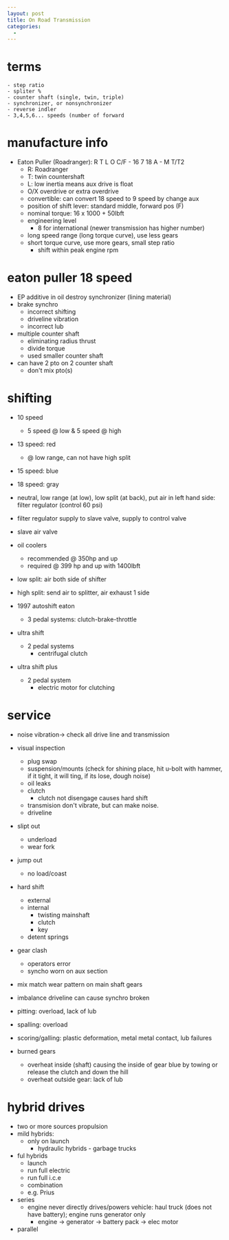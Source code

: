 ```yaml
---
layout: post
title: On Road Transmission
categories:
  -
---
```


# terms
    - step ratio
    - spliter %
    - counter shaft (single, twin, triple)
    - synchronizer, or nonsynchronizer
    - reverse indler
    - 3,4,5,6... speeds (number of forward

# manufacture info

- Eaton Puller (Roadranger): R T L O C/F - 16 7 18 A - M T/T2
    - R: Roadranger
    - T: twin countershaft
    - L: low inertia means aux drive is float
    - O/X overdrive or extra overdrive
    - convertible: can convert 18 speed to 9 speed by change aux
    - position of shift lever: standard middle, forward pos (F)
    - nominal torque: 16 x 1000 + 50lbft
    - engineering level
        - 8 for international (newer transmission has higher number)
    - long speed range (long torque curve), use less gears
    - short torque curve, use more gears, small step ratio
        - shift within peak engine rpm

# eaton puller 18 speed

- EP additive in oil destroy synchronizer (lining material)
- brake synchro
    - incorrect shifting
    - driveline vibration
    - incorrect lub
- multiple counter shaft
    - eliminating radius thrust
    - divide torque
    - used smaller counter shaft
- can have 2 pto on 2 counter shaft
    - don't mix pto(s)

# shifting

- 10 speed
    - 5 speed @ low & 5 speed @ high
- 13 speed: red
    - @ low range, can not have high split
- 15 speed: blue
- 18 speed: gray
- neutral, low range (at low), low split (at back), put air in left hand side: filter regulator (control 60 psi)

- filter regulator supply to slave valve, supply to control valve
- slave air valve

- oil coolers
    - recommended @ 350hp and up
    - required @ 399 hp and up with 1400lbft
- low split: air both side of shifter
- high split: send air to splitter, air exhaust 1 side

- 1997 autoshift eaton
    - 3 pedal systems: clutch-brake-throttle
- ultra shift
    - 2 pedal systems
        - centrifugal clutch
- ultra shift plus
    - 2 pedal system
        - electric motor for clutching

# service

- noise vibration-> check all drive line and transmission
- visual inspection
    - plug swap
    - suspension/mounts (check for shining place, hit u-bolt with hammer, if it tight, it will ting, if its lose, dough noise)
    - oil leaks
    - clutch
        - clutch not disengage causes hard shift
    - transmision don't vibrate, but can make noise.
    - driveline
- slipt out
    - underload
    - wear fork
- jump out
    - no load/coast
- hard shift
    - external
    - internal
        - twisting mainshaft
        - clutch
        - key
    - detent springs
- gear clash
    - operators error
    - syncho worn on aux section
- mix match wear pattern on main shaft gears
- imbalance driveline can cause synchro broken

- pitting: overload, lack of lub
- spalling: overload
- scoring/galling: plastic deformation, metal metal contact, lub failures
- burned gears 
    - overheat inside (shaft) causing the inside of gear blue by towing or release the clutch and down the hill
    - overheat outside gear: lack of lub

# hybrid drives

- two or more sources propulsion
- mild hybrids:
    - only on launch
        - hydraulic hybrids - garbage trucks
- ful hybrids
    - launch
    - run full electric
    - run full i.c.e
    - combination
    - e.g. Prius
- series
    - engine never directly drives/powers vehicle: haul truck (does not have battery); engine runs generator only
        - engine -> generator -> battery pack -> elec motor
- parallel
